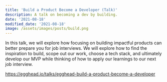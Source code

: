 ```yaml
---
title: 'Build a Product Become a Developer (Talk)'
description: A talk on becoming a dev by building.
date: '2021-08-18'
modified_date: '2021-08-18'
image: /assets/images/posts/build.png
---
```


In this talk, we will explore how focusing on building impactful products can better prepare you for job interviews. We will explore how to find the inspiration to build, scope out our work, choose a tech stack, and ultimately develop our MVP while thinking of how to apply our learnings to our next job interview.

https://egghead.io/talks/egghead-build-a-product-become-a-developer
